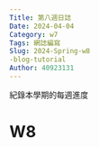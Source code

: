 ```yaml
---
Title: 第八週日誌
Date: 2024-04-04
Category: w7
Tags: 網誌編寫
Slug: 2024-Spring-w8
-blog-tutorial
Author: 40923131
---
```


紀錄本學期的每週進度

<!-- PELICAN_END_SUMMARY -->

# W8

